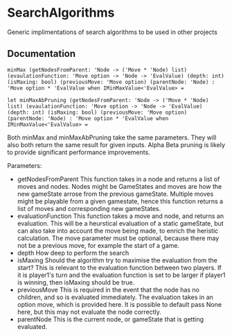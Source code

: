 # SearchAlgorithms

Generic implimentations of search algorithms to be used in other projects

## Documentation

`minMax (getNodesFromParent: 'Node -> ('Move * 'Node) list)
        (evaulationFunction: 'Move option -> 'Node -> 'EvalValue)
        (depth: int)
        (isMaxing: bool)
        (previousMove: 'Move option)
        (parentNode: 'Node)
        : 'Move option * 'EvalValue when IMinMaxValue<'EvalValue> =`
        
`let minMaxAbPruning
        (getNodesFromParent: 'Node -> ('Move * 'Node) list)
        (evaulationFunction: 'Move option -> 'Node -> 'EvalValue)
        (depth: int)
        (isMaxing: bool)
        (previousMove: 'Move option)
        (parentNode: 'Node)
        : 'Move option * 'EvalValue when IMinMaxValue<'EvalValue> =`
        
Both minMax and minMaxAbPruning take the same parameters.
They will also both return the same result for given inputs.
Alpha Beta pruning is likely to provide significant performance improvements.
        
Parameters:
- getNodesFromParent
  This function takes in a node and returns a list of moves and nodes.
  Nodes might be GameStates and moves are how the new gameState arrose from the previous gameState.
  Multiple moves might be playable from a given gamestate, hence this function returns a list of moves and corresponding new gameStates.
- evaluationFunction
  This function takes a move and node, and returns an evaluation.
  This will be a heurstical evaluation of a static gameState, but can also take into account the move being made, to enrich the heristic calculation.
  The move parameter must be optional, because there may not be a previous move, for example the start of a game.
- depth
  How deep to perform the search
- isMaxing
  Should the algorithm try to maximise the evaluation from the start?
  This is relevant to the evaluation function between two players.
  If it is player1's turn and the evaluation function is set to be larger if player1 is winning, then isMaxing should be true.
- previousMove
  This is required in the event that the node has no children, and so is evaluated immediately.
  The evaluation takes in an option move, which is provided here.
  It is possible to default pass None here, but this may not evaluate the node correctly.
- parentNode
  This is the current node, or gameState that is getting evaluated.
